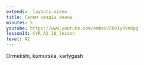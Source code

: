 ```yaml
---
extends: _layouts.video
title: Сәлем сөздің анасы
minutes: 5
youtube: https://www.youtube.com/embed/E0vIy0Vn8pg
lessonId: CYR_A2_10_lesson
level: A2
---
```

Ormekshi, kumurska, karlygash